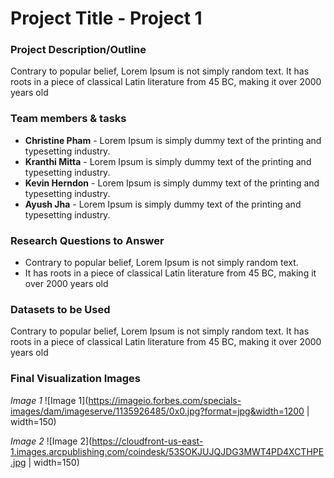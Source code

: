 # Project Title - Project 1

### Project Description/Outline
Contrary to popular belief, Lorem Ipsum is not simply random text. It has roots in a piece of classical Latin literature from 45 BC, making it over 2000 years old

### Team members & tasks
- **Christine Pham** - Lorem Ipsum is simply dummy text of the printing and typesetting industry.
- **Kranthi Mitta** - Lorem Ipsum is simply dummy text of the printing and typesetting industry.
- **Kevin Herndon** - Lorem Ipsum is simply dummy text of the printing and typesetting industry.
- **Ayush Jha** - Lorem Ipsum is simply dummy text of the printing and typesetting industry.

### Research Questions to Answer
- Contrary to popular belief, Lorem Ipsum is not simply random text.
- It has roots in a piece of classical Latin literature from 45 BC, making it over 2000 years old

### Datasets to be Used
Contrary to popular belief, Lorem Ipsum is not simply random text. It has roots in a piece of classical Latin literature from 45 BC, making it over 2000 years old

### Final Visualization Images

*Image 1*
![Image 1](https://imageio.forbes.com/specials-images/dam/imageserve/1135926485/0x0.jpg?format=jpg&width=1200 | width=150)

*Image 2*
![Image 2](https://cloudfront-us-east-1.images.arcpublishing.com/coindesk/53SOKJUJQJDG3MWT4PD4XCTHPE.jpg | width=150)
